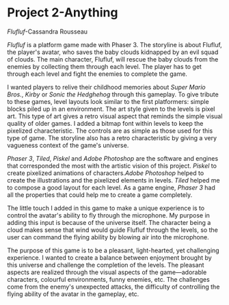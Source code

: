 # Project 2-Anything

_Flufluf_-Cassandra Rousseau

_Flufluf_ is a platform game made with Phaser 3. The storyline is about Flufluf, the player's avatar, who saves the baby clouds kidnapped by an evil squad of clouds. The main character, Flufluf, will rescue the baby clouds from the enemies by collecting them through each level. The player has to get through each level and fight the enemies to complete the game.

I wanted players to relive their childhood memories about _Super Mario Bros._, _Kirby_ or _Sonic the Hedghehog_ through this gameplay. To give tribute to these games, level layouts look similar to the first platformers: simple blocks piled up in an environment. The art style given to the levels is pixel art. This type of art gives a retro visual aspect that reminds the simple visual quality of older games. I added a bitmap font within levels to keep the pixelized characteristic. The controls are as simple as those used for this type of game. The storyline also has a retro characteristic by giving a very vagueness context of the game's universe.

_Phaser 3_, _Tiled_, _Piskel_ and _Adobe Photoshop_ are the software and engines that corresponded the most with the artistic vision of this project. _Piskel_ to create pixelized animations of characters._Adobe Photoshop_ helped to create the illustrations and the pixelized elements in levels. _Tiled_ helped me to compose a good layout for each level. As a game engine, _Phaser 3_ had all the properties that could help me to create a game completely.

The little touch I added in this game to make a unique experience is to control the avatar's ability to fly through the microphone. My purpose in adding this input is because of the universe itself. The character being a cloud makes sense that wind would guide Flufluf through the levels, so the user can command the flying ability by blowing air into the microphone.

The purpose of this game is to be a pleasant, light-hearted, yet challenging experience. I wanted to create a balance between enjoyment brought by this universe and challenge the completion of the levels. The pleasant aspects are realized through the visual aspects of the game—adorable characters, colourful environments, funny enemies, etc. The challenges come from the enemy's unexpected attacks, the difficulty of controlling the flying ability of the avatar in the gameplay, etc.
